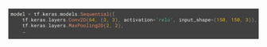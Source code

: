 ![FileModes](slideImages/image28.png)<!-- .element: style="border:0; width:900px; margin-left:50px" -->